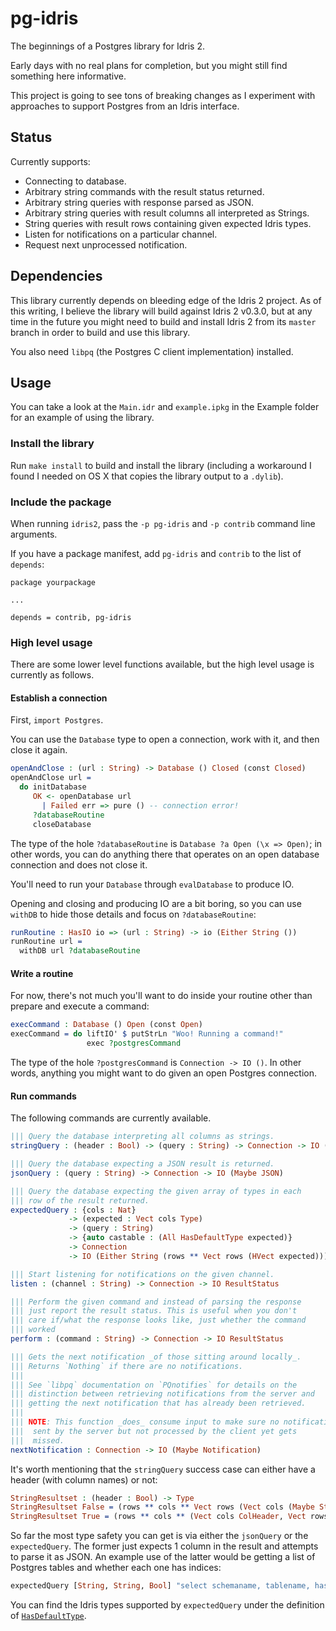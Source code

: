 # pg-idris

The beginnings of a Postgres library for Idris 2.

Early days with no real plans for completion, but you might still find something here informative.

This project is going to see tons of breaking changes as I experiment with approaches to support Postgres from an Idris interface.

## Status

Currently supports:
- Connecting to database.
- Arbitrary string commands with the result status returned.
- Arbitrary string queries with response parsed as JSON.
- Arbitrary string queries with result columns all interpreted as Strings.
- String queries with result rows containing given expected Idris types.
- Listen for notifications on a particular channel.
- Request next unprocessed notification.

## Dependencies

This library currently depends on bleeding edge of the Idris 2 project. As of this writing, I believe the library will build against Idris 2 v0.3.0, but at any time in the future you might need to build and install Idris 2 from its `master` branch in order to build and use this library.

You also need `libpq` (the Postgres C client implementation) installed.

## Usage

You can take a look at the `Main.idr` and `example.ipkg` in the Example folder for an example of using the library. 

### Install the library
Run `make install` to build and install the library (including a workaround I found I needed on OS X that copies the library output to a `.dylib`).

### Include the package
When running `idris2`, pass the `-p pg-idris` and `-p contrib` command line arguments.

If you have a package manifest, add `pg-idris` and `contrib` to the list of `depends`:
```
package yourpackage

...

depends = contrib, pg-idris
```

### High level usage
There are some lower level functions available, but the high level usage is currently as follows.

#### Establish a connection
First, `import Postgres`.

You can use the `Database` type to open a connection, work with it, and then close it again.
```idris
openAndClose : (url : String) -> Database () Closed (const Closed)
openAndClose url =
  do initDatabase
     OK <- openDatabase url
       | Failed err => pure () -- connection error!
     ?databaseRoutine
     closeDatabase
```

The type of the hole `?databaseRoutine` is `Database ?a Open (\x => Open)`; in other words, you can do anything there that operates on an open database connection and does not close it.

You'll need to run your `Database` through `evalDatabase` to produce IO.

Opening and closing and producing IO are a bit boring, so you can use `withDB` to hide those details and focus on `?databaseRoutine`:
```idris
runRoutine : HasIO io => (url : String) -> io (Either String ())
runRoutine url =
  withDB url ?databaseRoutine
```

#### Write a routine
For now, there's not much you'll want to do inside your routine other than prepare and execute a command:
```idris
execCommand : Database () Open (const Open)
execCommand = do liftIO' $ putStrLn "Woo! Running a command!"
                 exec ?postgresCommand
```

The type of the hole `?postgresCommand` is `Connection -> IO ()`. In other words, anything you might want to do given an open Postgres connection.

#### Run commands
The following commands are currently available.
```idris
||| Query the database interpreting all columns as strings.
stringQuery : (header : Bool) -> (query : String) -> Connection -> IO (Either String (StringResultset header))

||| Query the database expecting a JSON result is returned.
jsonQuery : (query : String) -> Connection -> IO (Maybe JSON)

||| Query the database expecting the given array of types in each
||| row of the result returned.
expectedQuery : {cols : Nat} 
             -> (expected : Vect cols Type) 
             -> (query : String) 
             -> {auto castable : (All HasDefaultType expected)} 
             -> Connection 
             -> IO (Either String (rows ** Vect rows (HVect expected)))

||| Start listening for notifications on the given channel.
listen : (channel : String) -> Connection -> IO ResultStatus

||| Perform the given command and instead of parsing the response
||| just report the result status. This is useful when you don't
||| care if/what the response looks like, just whether the command
||| worked
perform : (command : String) -> Connection -> IO ResultStatus

||| Gets the next notification _of those sitting around locally_.
||| Returns `Nothing` if there are no notifications.
|||
||| See `libpq` documentation on `PQnotifies` for details on the
||| distinction between retrieving notifications from the server and
||| getting the next notification that has already been retrieved.
|||
||| NOTE: This function _does_ consume input to make sure no notification
|||  sent by the server but not processed by the client yet gets
|||  missed.
nextNotification : Connection -> IO (Maybe Notification)
```

It's worth mentioning that the `stringQuery` success case can either have a header (with column names) or not:
```idris
StringResultset : (header : Bool) -> Type
StringResultset False = (rows ** cols ** Vect rows (Vect cols (Maybe String)))
StringResultset True = (rows ** cols ** (Vect cols ColHeader, Vect rows (Vect cols (Maybe String))))
```

So far the most type safety you can get is via either the `jsonQuery` or the `expectedQuery`. The former just expects 1 column in the result and attempts to parse it as JSON. An example use of the latter would be getting a list of Postgres tables and whether each one has indices:
```idris
expectedQuery [String, String, Bool] "select schemaname, tablename, hasindexes from pg_tables limit 10" conn
```
You can find the Idris types supported by `expectedQuery` under the definition of [`HasDefaultType`](https://github.com/mattpolzin/pg-idris/blob/main/src/Postgres/Data/PostgresValue.idr#L85).

